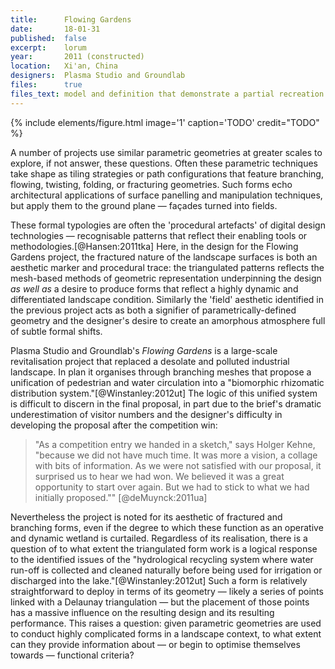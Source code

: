 ```yaml
---
title:      Flowing Gardens
date:       18-01-31
published:  false
excerpt:    lorum
year:       2011 (constructed)
location:   Xi'an, China
designers:  Plasma Studio and Groundlab
files:      true
files_text: model and definition that demonstrate a partial recreation of this project
---
```


{% include elements/figure.html image='1' caption='TODO' credit="TODO" %}

A number of projects use similar parametric geometries at greater scales to explore, if not answer, these questions. Often these parametric techniques take shape as tiling strategies or path configurations that feature branching, flowing, twisting, folding, or fracturing geometries. Such forms echo architectural applications of surface panelling and manipulation techniques, but apply them to the ground plane — façades turned into fields.

These formal typologies are often the 'procedural artefacts' of digital design technologies — recognisable patterns that reflect their enabling tools or methodologies.[@Hansen:2011tka] Here, in the design for the Flowing Gardens project, the fractured nature of the landscape surfaces is both an aesthetic marker and procedural trace: the triangulated patterns reflects the mesh-based methods of geometric representation underpinning the design *as well as* a desire to produce forms that reflect a highly dynamic and differentiated landscape condition. Similarly the 'field' aesthetic identified in the previous project acts as both a signifier of parametrically-defined geometry and the designer's desire to create an amorphous atmosphere full of subtle formal shifts.

Plasma Studio and Groundlab's *Flowing Gardens* is a large-scale revitalisation project that replaced a desolate and polluted industrial landscape. In plan it organises through branching meshes that propose a unification of pedestrian and water circulation into a "biomorphic rhizomatic distribution system."[@Winstanley:2012ut] The logic of this unified system is difficult to discern in the final proposal, in part due to the brief's dramatic underestimation of visitor numbers and the designer's difficulty in developing the proposal after the competition win:

> "As a competition entry we handed in a sketch," says Holger Kehne, "because we did not have much time. It was more a vision, a collage with bits of information. As we were not satisfied with our proposal, it surprised us to hear we had won. We believed it was a great opportunity to start over again. But we had to stick to what we had initially proposed."" [@deMuynck:2011ua]

Nevertheless the project is noted for its aesthetic of fractured and branching forms, even if the degree to which these function as an operative and dynamic wetland is curtailed. Regardless of its realisation, there is a question of to what extent the triangulated form work is a logical response to the identified issues of the "hydrological recycling system where water run-off is collected and cleaned naturally before being used for irrigation or discharged into the lake."[@Winstanley:2012ut] Such a form is relatively straightforward to deploy in terms of its geometry — likely a series of points linked with a Delaunay triangulation — but the placement of those points has a massive influence on the resulting design and its resulting performance. This raises a question: given parametric geometries are used to conduct highly complicated forms in a landscape context, to what extent can they provide information about — or begin to optimise themselves towards — functional criteria?
